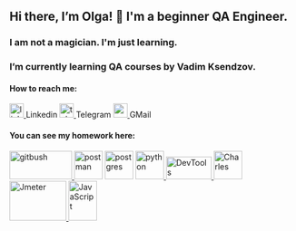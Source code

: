 
## Hi there, I’m Olga! 👋 I'm a beginner QA Engineer.

### I am not a magician. I'm just learning.

### I’m currently learning QA courses by Vadim Ksendzov.

#### How to reach me:

<a href="https://www.linkedin.com/in/olga-k-765272227/" target="_blank" rel="noreferrer"> <img src="https://upload.wikimedia.org/wikipedia/commons/thumb/e/e9/Linkedin_icon.svg/1024px-Linkedin_icon.svg.png" alt="linkedin" width="25" height="25"/> </a>Linkedin
<a href="https://t.me/olga_kontush" target="_blank" rel="noreferrer"> <img src="https://upload.wikimedia.org/wikipedia/commons/thumb/8/83/Telegram_2019_Logo.svg/768px-Telegram_2019_Logo.svg.png" alt="telegram" width="25" height="25"/> </a>Telegram
<a href="https://mail.google.com/mail/u/0/#inbox" target="_blank" rel="noreferrer"> <img src="https://icon-library.com/images/gmail-icon-svg/gmail-icon-svg-12.jpg" alt="gmail" width="25" height="25"/> </a>GMail




#### You can see my homework here:

<a href="https://github.com/olghotin/Terminal_Linux" target="_blank" rel="noreferrer"> <img src="https://www.explore-group.com/storage/images-processed/w-1500_h-auto_m-fit_s-any__1_M8WP_RFKNaqRLSujd9Ik3w.png" alt="gitbush" width="110" height="50"/> </a>
<a href="https://github.com/olghotin/Postman" target="_blank" rel="noreferrer"> <img src="https://seeklogo.com/images/P/postman-logo-0087CA0D15-seeklogo.com.png" alt="postman" width="50" height="50"/></a> 
<a href="https://github.com/olghotin/SQL" target="_blank" rel="noreferrer"> <img src="https://upload.wikimedia.org/wikipedia/commons/thumb/2/29/Postgresql_elephant.svg/233px-Postgresql_elephant.svg.png" alt="postgres" width="50" height="50"/></a> 
<a href="https://github.com/olghotin/Python" target="_blank" rel="noreferrer"> <img src="https://seeklogo.com/images/P/python-logo-C50EED1930-seeklogo.com.png" alt="python" width="50" height="50"/> </a>
<a href="https://github.com/olghotin/DevTools" target="_blank" rel="noreferrer"> <img src="https://timeweb.com/ru/community/article/cc/cc80ce9459e66652beff9cec4f47baf7.jpg" alt="DevTools" width="80" height="40"/> </a>
<a href="https://github.com/olghotin/Charles" target="_blank" rel="noreferrer"> <img src="https://user-images.githubusercontent.com/15472/41327135-e4bf090c-6eca-11e8-9b76-032e8e2b0707.png" alt="Charles" width="50" height="50"/> </a>
<a href="https://github.com/olghotin/Jmeter" target="_blank" rel="noreferrer"> <img src="https://jmeter.apache.org/images/jmeter_square.svg" alt="Jmeter" width="100" height="70"/> </a>
<a href="https://github.com/olghotin/JavaScript" target="_blank" rel="noreferrer"> <img src="https://cdn.worldvectorlogo.com/logos/javascript-1.svg" alt="JavaScript" width="50" height="70"/> </a>

<!--
**olghotin/olghotin** is a ✨ _special_ ✨ repository because its `README.md` (this file) appears on your GitHub profile.

Here are some ideas to get you started:

- 🔭 I’m currently working on ...
- 🌱 I’m currently learning QA courses by Vadim Ksendzov
- 👯 I’m looking to collaborate on ...
- 🤔 I’m looking for help with ...
- 💬 Ask me about ...
- 📫 How to reach me: olga_hotin@mail.ru
- 😄 Pronouns: ...
- ⚡ Fun fact: ...
-->

